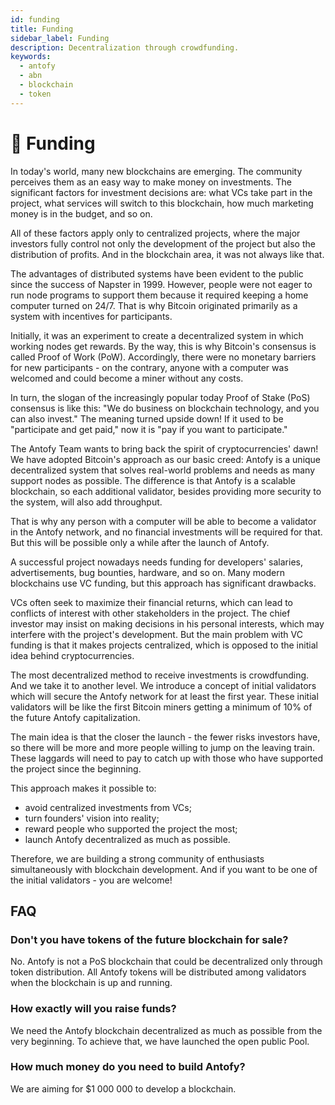 ```yaml
---
id: funding
title: Funding
sidebar_label: Funding
description: Decentralization through crowdfunding.
keywords:
  - antofy
  - abn
  - blockchain
  - token
---
```


# 💸 Funding

In today's world, many new blockchains are emerging. The community perceives them as an easy way to make money on investments. The significant factors for investment decisions are: what VCs take part in the project, what services will switch to this blockchain, how much marketing money is in the budget, and so on.&#x20;

All of these factors apply only to centralized projects, where the major investors fully control not only the development of the project but also the distribution of profits. And in the blockchain area, it was not always like that.

The advantages of distributed systems have been evident to the public since the success of Napster in 1999. However, people were not eager to run node programs to support them because it required keeping a home computer turned on 24/7. That is why Bitcoin originated primarily as a system with incentives for participants.&#x20;

Initially, it was an experiment to create a decentralized system in which working nodes get rewards. By the way, this is why Bitcoin's consensus is called Proof of Work (PoW). Accordingly, there were no monetary barriers for new participants - on the contrary, anyone with a computer was welcomed and could become a miner without any costs.

In turn, the slogan of the increasingly popular today Proof of Stake (PoS) consensus is like this: "We do business on blockchain technology, and you can also invest." The meaning turned upside down! If it used to be "participate and get paid," now it is "pay if you want to participate."

The Antofy Team wants to bring back the spirit of cryptocurrencies' dawn! We have adopted Bitcoin's approach as our basic creed: Antofy is a unique decentralized system that solves real-world problems and needs as many support nodes as possible. The difference is that Antofy is a scalable blockchain, so each additional validator, besides providing more security to the system, will also add throughput.&#x20;

That is why any person with a computer will be able to become a validator in the Antofy network, and no financial investments will be required for that. But this will be possible only a while after the launch of Antofy.

A successful project nowadays needs funding for developers' salaries, advertisements, bug bounties, hardware, and so on. Many modern blockchains use VC funding, but this approach has significant drawbacks.

VCs often seek to maximize their financial returns, which can lead to conflicts of interest with other stakeholders in the project. The chief investor may insist on making decisions in his personal interests, which may interfere with the project's development. But the main problem with VC funding is that it makes projects centralized, which is opposed to the initial idea behind cryptocurrencies.

The most decentralized method to receive investments is crowdfunding. And we take it to another level. We introduce a concept of initial validators which will secure the Antofy network for at least the first year. These initial validators will be like the first Bitcoin miners getting a minimum of 10% of the future Antofy capitalization.

The main idea is that the closer the launch - the fewer risks investors have, so there will be more and more people willing to jump on the leaving train. These laggards will need to pay to catch up with those who have supported the project since the beginning.

This approach makes it possible to:

* avoid centralized investments from VCs;
* turn founders' vision into reality;
* reward people who supported the project the most;
* launch Antofy decentralized as much as possible.

Therefore, we are building a strong community of enthusiasts simultaneously with blockchain development. And if you want to be one of the initial validators - you are welcome!

## FAQ

### Don't you have tokens of the future blockchain for sale?

No. Antofy is not a PoS blockchain that could be decentralized only through token distribution. All Antofy tokens will be distributed among validators when the blockchain is up and running.

### How exactly will you raise funds?

We need the Antofy blockchain decentralized as much as possible from the very beginning. To achieve that, we have launched the open public Pool.&#x20;

### How much money do you need to build Antofy?

We are aiming for $1 000 000 to develop a blockchain.
